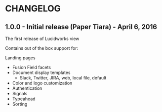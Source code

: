 # CHANGELOG

## 1.0.0 - Initial release (Paper Tiara) - April 6, 2016

The first release of Lucidworks view

Contains out of the box support for:

Landing pages
- Fusion Field facets
- Document display templates
  - Slack, Twitter, JIRA, web, local file, default
- Color and logo customization
- Authentication
- Signals
- Typeahead
- Sorting
